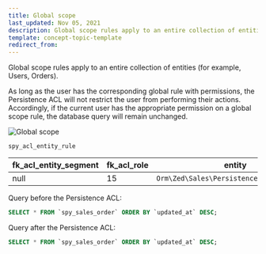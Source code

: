 ```yaml
---
title: Global scope
last_updated: Nov 05, 2021
description: Global scope rules apply to an entire collection of entities (for example, Users, Orders).
template: concept-topic-template
redirect_from:
---
```


Global scope rules apply to an entire collection of entities (for example, Users, Orders).

As long as the user has the corresponding global rule with permissions, the Persistence ACL will not restrict the user from performing their actions. Accordingly, if the current user has the appropriate permission on a global scope rule, the database query will remain unchanged.

![Global scope](https://confluence-connect.gliffy.net/embed/image/61268adb-9b3c-46f4-a83c-ed5862420298.png?utm_medium=live&utm_source=custom)

`spy_acl_entity_rule`

| fk_acl_entity_segment | fk_acl_role | entity | permission_mask | scope |
|-----|-----|-----|-----|-----|
| null | 15  | `Orm\Zed\Sales\Persistence\SpySalesOrder` | `AclEntityConstants::OPERATION_MASK_READ` | `AclEntityConstants::SCOPE_GLOBAL` |

Query before the Persistence ACL:

```sql
SELECT * FROM `spy_sales_order` ORDER BY `updated_at` DESC;
```

Query after the Persistence ACL:

```sql
SELECT * FROM `spy_sales_order` ORDER BY `updated_at` DESC;
```

